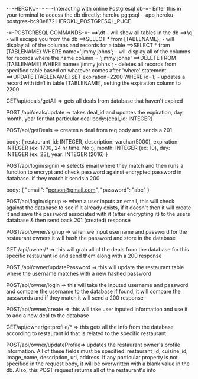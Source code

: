 -=-HEROKU-=-
-=-Interacting with online Postgresql db-=-
Enter this in your terminal to access the db directly:
heroku pg:psql --app heroku-postgres-bc93e872 HEROKU_POSTGRESQL_PUCE

-=-POSTGRESQL COMMANDS-=-
==>\dt - will show all tables in the db
==>\q - will escape you from the db
==>SELECT * from [TABLENAME}; - will display all of the columns and records for a table
==>SELECT * from [TABLENAME} WHERE name='jimmy johns'; - will display all of the columns for records where the name column = 'jimmy johns'
==>DELETE FROM [TABLENAME] WHERE name='jimmy johns'; - deletes all records from specified table based on whatever comes after 'where' statement
==>UPDATE [TABLENAME] SET expiration=2200 WHERE id=1; - updates a record with id=1 in table [TABLENAME], setting the expiration column to 2200

GET/api/deals/getAll => gets all deals from database that haven't expired

POST /api/deals/update => takes deal_id and updates the expiration, day, month, year for that particular deal
  body:{deal_id: INTEGER}

POST/api/getDeals => creates a deal from req.body and sends a 201

body: {
	restaurant_id: INTEGER,
  	description: varchar(5000),
  	expiration: INTEGER (ex: 1700, 24 hr time. No :),
    month: INTEGER (ex: 10),
    day: INTEGER (ex: 23),
    year: INTEGER (2016)
	}

POST/api/login/signin => selects email where they match and then runs a function to encrypt and check password against encrypted password in database. if they match it sends a 200.

body: {
	"email": "person@gmail.com",
	"password": "abc"
	}

POST/api/login/signup => when a user inputs an email, this will check against the database to see if it already exists, if it doesn't then it will create it and save the password associated with it (after encrypting it) to the users database & then send back 201 (created) response

POST/api/owner/signup => when we input username and password for the restaurant owners it will hash the password and store in the database


GET /api/owner/* =>	this will grab all of the deals from the database for this specific restaurant id and send them along with a 200 response

POST /api/owner/updatePassword => this will update the restaurant table where the username matches with a new hashed password


POST/api/owner/login => this will take the inputed username and password and compare the username to the database if found, it will compare the passwords and if they match it will send a 200 response

POST/api/owner/create => this will take user inputed information and use it to add a new deal to the database


GET/api/owner/getprofile/* => this gets all the info from the database according to restaurant id that is related to the specific restaurant

POST/api/owner/updateProfile=> updates the restaurant owner's profile information. All of these fields must be specified: restaurant_id, cuisine_id, image_name, description, url, address. If any particular property is not specified in the request body, it will be overwritten with a blank value in the db. Also, this POST request returns all of the restaurant's info
